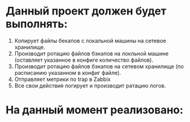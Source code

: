 # Данный проект должен будет выполнять:
1. Копирует файлы бекапов с локальной машины на сетевое хранилище.
2. Производит ротацию файлов бэкапов на локльной машине (оставляет указанное в конфиге количество файлов).
3. Производит ротацию файлов бэкапов на сетевом хранилище (по расписанию указанном в конфиг файле).
4. Отправляет метрики по trap в Zabbix
5. Все свои действия логирует и производит ратацию логов.

# На данный момент реализовано:
